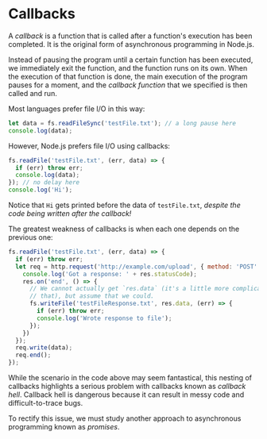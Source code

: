 # Callbacks

A *callback* is a function that is called after a function's execution has
been completed. It is the original form of asynchronous programming in Node.js.

Instead of pausing the program until a certain function has been executed,
we immediately exit the function, and the function runs on its own. When the 
execution of that function is done, the main execution of the program pauses for 
a moment, and the *callback function* that we specified is then called and run.

Most languages prefer file I/O in this way:

```js
let data = fs.readFileSync('testFile.txt'); // a long pause here
console.log(data);
```

However, Node.js prefers file I/O using callbacks:

```js
fs.readFile('testFile.txt', (err, data) => {
  if (err) throw err;
  console.log(data);
}); // no delay here
console.log('Hi');
```

Notice that `Hi` gets printed before the data of `testFile.txt`, *despite
the code being written after the callback!*

The greatest weakness of callbacks is when each one depends on the previous one:

```js
fs.readFile('testFile.txt', (err, data) => {
  if (err) throw err;
  let req = http.request('http://example.com/upload', { method: 'POST' }, (res) => {
    console.log('Got a response: ' + res.statusCode);
    res.on('end', () => {
      // We cannot actually get `res.data` (it's a little more complicated than
      // that), but assume that we could.
      fs.writeFile('testFileResponse.txt', res.data, (err) => {
        if (err) throw err;
        console.log('Wrote response to file');
      });
    })
  });
  req.write(data);
  req.end();
});
```

While the scenario in the code above may seem fantastical, this nesting of 
callbacks highlights a serious problem with callbacks known as *callback hell*.
Callback hell is dangerous because it can result in messy code and
difficult-to-trace bugs.

To rectify this issue, we must study another approach to asynchronous programming
known as *promises*.